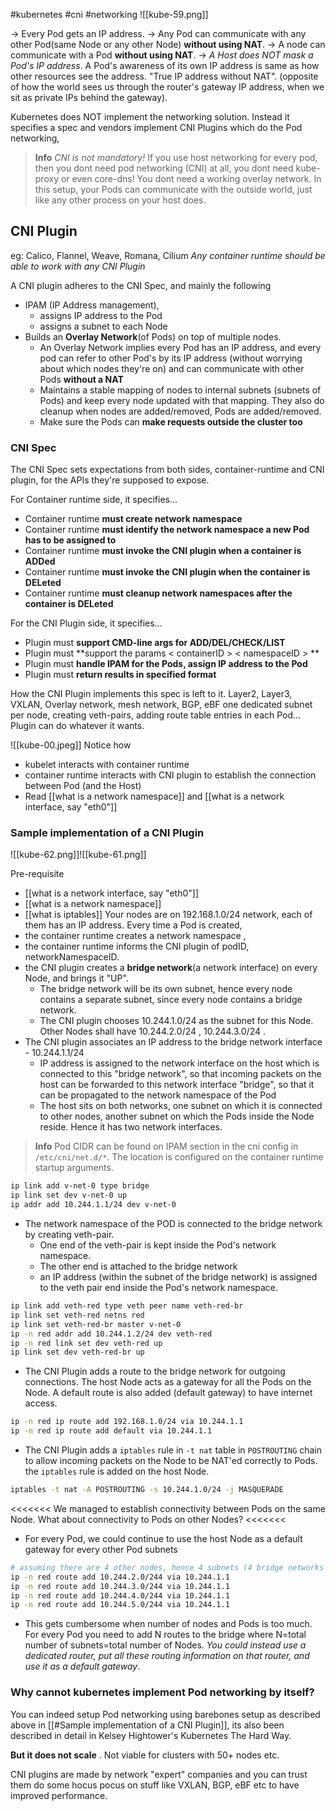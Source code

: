 #kubernetes #cni #networking 
 ![[kube-59.png]]

-> Every Pod gets an IP address.
-> Any Pod can communicate with any other Pod(same Node or any other Node) **without using NAT**.
-> A node can communicate with a Pod **without using NAT**.
-> _A Host does NOT mask a Pod's IP address_. A Pod's awareness of its own IP address is same as how other resources see the address. "True IP address without NAT". (opposite of how the world sees us through the router's gateway IP address, when we sit as private IPs behind the gateway).

Kubernetes does NOT implement the networking solution. Instead it specifies a spec and vendors implement CNI Plugins which do the Pod networking,

>**Info**
>_CNI is not mandatory!_
>If you use host networking for every pod, then you dont need pod networking (CNI) at all, you dont need kube-proxy or even core-dns!
>You dont need a working overlay network. 
>In this setup, your Pods can communicate with the outside world, just like any other process on your host does.
## CNI Plugin
eg: Calico, Flannel, Weave, Romana, Cilium
_Any container runtime should be able to work with any CNI Plugin_

A CNI plugin adheres to the CNI Spec, and mainly the following
- IPAM (IP Address management),
	- assigns IP address to the Pod
	- assigns a subnet to each Node
-  Builds an **Overlay Network**(of Pods) on top of multiple nodes.
	- An Overlay Network implies every Pod has an IP address, and every pod can refer to other Pod's by its IP address (without worrying about which nodes they're on) and can communicate with other Pods **without a NAT**
	- Maintains a stable mapping of nodes to internal subnets (subnets of Pods) and keep every node updated with that mapping. They also do cleanup when nodes are added/removed, Pods are added/removed.
	- Make sure the Pods can **make requests outside the cluster too**

### CNI Spec
The CNI Spec sets expectations from both sides, container-runtime and CNI plugin, for the APIs they're supposed to expose.

For Container runtime side, it specifies...
- Container runtime **must create network namespace**
- Container runtime **must identify the network namespace a new Pod has to be assigned to**
- Container runtime **must invoke the CNI plugin when a container is ADDed**
- Container runtime **must invoke the CNI plugin when the container is DELeted**
- Container runtime **must cleanup network namespaces after the container is DELeted**

For the CNI Plugin side, it specifies...
- Plugin must **support CMD-line args for ADD/DEL/CHECK/LIST**
- Plugin must **support the params < containerID > < namespaceID > **
- Plugin must **handle IPAM for the Pods, assign IP address to the Pod**
- Plugin must **return results in specified format**

How the CNI Plugin implements this spec is left to it. Layer2, Layer3, VXLAN, Overlay network, mesh network, BGP, eBF one dedicated subnet per node, creating veth-pairs, adding route table entries in each Pod... Plugin can do whatever it wants.

![[kube-00.jpeg]]
Notice how
- kubelet interacts with container runtime
- container runtime interacts with CNI plugin to establish the connection between Pod (and the Host)
- Read [[what is a network namespace]] and [[what is a network interface, say "eth0"]]
### Sample implementation of a CNI Plugin
![[kube-62.png]]![[kube-61.png]]

Pre-requisite
- [[what is a network interface, say "eth0"]]
- [[what is a network namespace]]
- [[what is iptables]]
Your nodes are on 192.168.1.0/24 network, each of them has an IP address.
Every time a Pod is created,
- the container runtime creates a network namespace ,
- the container runtime informs the CNI plugin of podID, networkNamespaceID.
- the CNI plugin creates a **bridge network**(a network interface) on every Node, and brings it "UP". 
	- The bridge network will be its own subnet, hence every node contains a separate subnet, since every node contains a bridge network. 
	- The CNI plugin chooses 10.244.1.0/24 as the subnet for this Node. Other Nodes shall have 10.244.2.0/24 , 10.244.3.0/24 . 
- The CNI plugin associates an IP address to the bridge network interface  - 10.244.1.1/24
	- IP address is assigned to the network interface on the host which is connected to this "bridge network", so that incoming packets on the host can be forwarded to this network interface "bridge", so that it can be propagated to the network namespace of the Pod
	- The host sits on both networks, one subnet on which it is connected to other nodes, another subnet on which the Pods inside the Node reside. Hence it has two network interfaces.
>**Info**
>Pod CIDR can be found on IPAM section in the cni config in `/etc/cni/net.d/*`. The location is configured on the container runtime startup arguments.
```sh
ip link add v-net-0 type bridge
ip link set dev v-net-0 up
ip addr add 10.244.1.1/24 dev v-net-0
```
- The network namespace of the POD is connected to the bridge network by creating veth-pair. 
	- One end of the veth-pair is kept inside the Pod's network namespace. 
	- The other end is attached to the bridge network 
	- an IP address (within the subnet of the bridge network) is assigned to the veth pair end inside the Pod's network namespace.
```sh
ip link add veth-red type veth peer name veth-red-br
ip link set veth-red netns red
ip link set veth-red-br master v-net-0
ip -n red addr add 10.244.1.2/24 dev veth-red
ip -n red link set dev veth-red up
ip link set dev veth-red-br up
```
- The CNI Plugin adds a route to the bridge network for outgoing connections. The host Node acts as a gateway for all the Pods on the Node. A default route is also added (default gateway) to have internet access.
```sh
ip -n red ip route add 192.168.1.0/24 via 10.244.1.1
ip -n red ip route add default via 10.244.1.1
```
- The CNI Plugin adds a `iptables` rule in `-t nat` table in `POSTROUTING` chain to allow incoming packets on the Node to be NAT'ed correctly to Pods. the `iptables` rule is added on the host Node.
```sh
iptables -t nat -A POSTROUTING -s 10.244.1.0/24 -j MASQUERADE
```
<<<<<<<
We managed to establish connectivity between Pods on the same Node. What about connectivity to Pods on other Nodes?
<<<<<<<
- For every Pod, we could continue to use the host Node as a default gateway for every other Pod subnets
```sh
# assuming there are 4 other nodes, hence 4 subnets (4 bridge networks in each node)
ip -n red route add 10.244.2.0/244 via 10.244.1.1
ip -n red route add 10.244.3.0/244 via 10.244.1.1
ip -n red route add 10.244.4.0/244 via 10.244.1.1
ip -n red route add 10.244.5.0/244 via 10.244.1.1
```
- This gets cumbersome when number of nodes and Pods is too much. For every Pod you need to add N routes to the bridge where N=total number of subnets=total number of Nodes. _You could instead use a dedicated router, put all these routing information on that router, and use it as a default gateway_.


### Why cannot kubernetes implement Pod networking by itself?
You can indeed setup Pod networking using barebones setup as described above in [[#Sample implementation of a CNI Plugin]], its also been described in detail in Kelsey Hightower's Kubernetes The Hard Way.

**But it does not scale** . Not viable for clusters with 50+ nodes etc.

CNI plugins are made by network "expert" companies and you can trust them do some hocus pocus on stuff like VXLAN, BGP, eBF etc to have improved performance.

